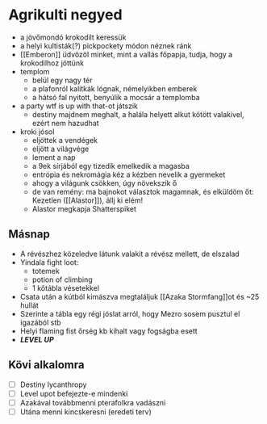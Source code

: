 # Agrikulti negyed

- a jövőmondó krokodilt keressük
- a helyi kultisták(?) pickpockety módon néznek ránk
- [[Emberon]] üdvözöl minket, mint a vallás főpapja, tudja, hogy a krokodilhoz jöttünk
- templom
  - belül egy nagy tér
  - a plafonról kalitkák lógnak, némelyikben emberek
  - a hátsó fal nyitott, benyúlik a mocsár a templomba
- a party wtf is up with that-ot játszik
  - destiny majdnem meghalt, a halála helyett alkut kötött valakivel, ezért nem hazudhat
- kroki jósol
  - eljöttek a vendégek
  - eljött a világvége
  - lement a nap
  - a 9ek sírjából egy tizedik emelkedik a magasba
  - entrópia és nekromágia kéz a kézben nevelik a gyermeket
  - ahogy a világunk csökken, úgy növekszik ő
  - de van remény: ma bajnokot választok magamnak, és elküldöm őt: Kezetlen ([[Alastor]]), állj ki elém!
  - Alastor megkapja Shatterspiket

## Másnap

- A révészhez közeledve látunk valakit a révész mellett, de elszalad
- Yindala fight loot:
  - totemek
  - potion of climbing
  - 1 kőtábla vésetekkel
- Csata után a kútból kimászva megtaláljuk [[Azaka Stormfang]]ot és ~25 hullát
- Szerinte a tábla egy régi jóslat arról, hogy Mezro sosem pusztul el igazából stb
- Helyi flaming fist őrség kb kihalt vagy fogságba esett
- **_LEVEL UP_**

## Kövi alkalomra

- [ ] Destiny lycanthropy
- [ ] Level upot befejezte-e mindenki
- [ ] Azakával továbbmenni pterafolkra vadászni
- [ ] Utána menni kincskeresni (eredeti terv)
